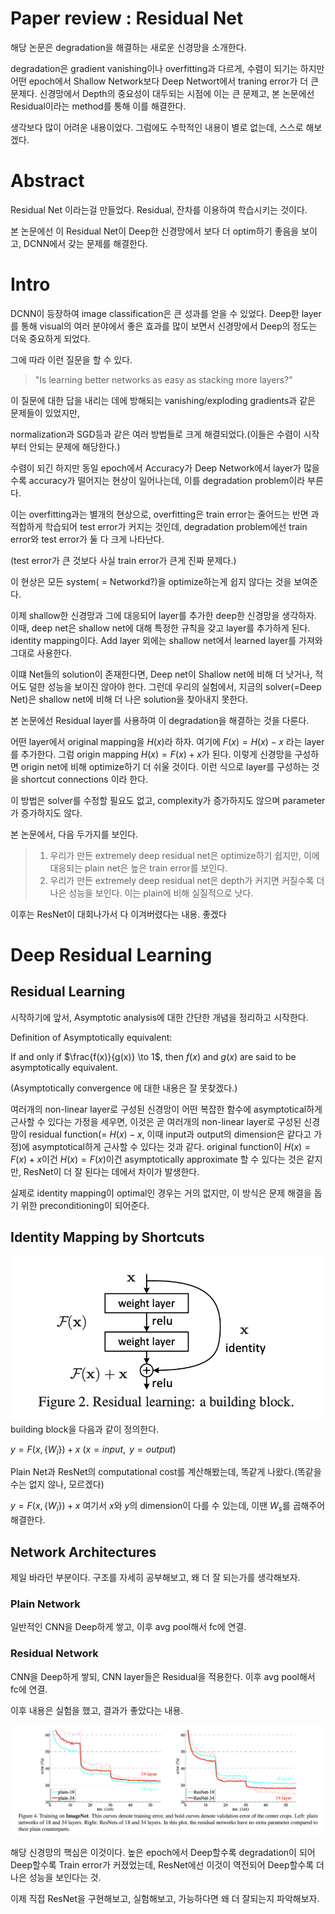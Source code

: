 # Paper review : Residual Net
해당 논문은 degradation을 해결하는 새로운 신경망을 소개한다.

degradation은 gradient vanishing이나 overfitting과 다르게, 수렴이 되기는 하지만 어떤 epoch에서 Shallow Network보다 Deep Networt에서 traning error가 더 큰 문제다. 신경망에서 Depth의 중요성이 대두되는 시점에 이는 큰 문제고, 본 논문에선 Residual이라는 method를 통해 이를 해결한다.

생각보다 많이 어려운 내용이었다. 그럼에도 수학적인 내용이 별로 없는데, 스스로 해보겠다.

# Abstract
Residual Net 이라는걸 만들었다. Residual, 잔차를 이용하여 학습시키는 것이다.

본 논문에선 이 Residual Net이 Deep한 신경망에서 보다 더 optim하기 좋음을 보이고,
DCNN에서 갖는 문제를 해결한다.

# Intro

DCNN이 등장하여 image classification은 큰 성과를 얻을 수 있었다.
Deep한 layer를 통해 visual의 여러 분야에서 좋은 효과를 많이 보면서 신경망에서 Deep의 정도는 더욱 중요하게 되었다.

그에 따라 이런 질문을 할 수 있다.

> "Is learning better networks as easy as stacking more layers?"


이 질문에 대한 답을 내리는 데에 방해되는 vanishing/exploding gradients과 같은 문제들이 있었지만,

normalization과 SGD등과 같은 여러 방법들로 크게 해결되었다.(이들은 수렴이 시작부터 안되는 문제에 해당한다.)

수렴이 되긴 하지만 동일 epoch에서 Accuracy가 Deep Network에서 layer가 많을수록 accuracy가 떨어지는 현상이 일어나는데, 이를 degradation problem이라 부른다.

이는 overfitting과는 별개의 현상으로, overfitting은 train error는 줄어드는 반면 과적합하게 학습되어 test error가 커지는 것인데, degradation problem에선 train error와 test error가 둘 다 크게 나타난다. 

(test error가 큰 것보다 사실 train error가 큰게 진짜 문제다.)

이 현상은 모든 system( = Networkd?)을 optimize하는게 쉽지 않다는 것을 보여준다.

이제 shallow한 신경망과 그에 대응되어 layer를 추가한 deep한 신경망을 생각하자. 이때, deep net은 shallow net에 대해 특정한 규칙을 갖고 layer를 추가하게 된다. identity mapping이다. Add layer 외에는 shallow net에서 learned layer를 가져와 그대로 사용한다.

이떄 Net들의 solution이 존재한다면, Deep net이 Shallow net에 비해 더 낫거나, 적어도 덜한 성능을 보이진 않아야 한다. 그런데 우리의 실험에서, 지금의 solver(=Deep Net)은 shallow net에 비해 더 나은 solution을 찾아내지 못한다.

본 논문에선 Residual layer를 사용하여 이 degradation을 해결하는 것을 다룬다.

어떤 layer에서 original mapping을 $H(x)$라 하자. 여기에 $F(x) = H(x) - x$ 라는 layer를 추가한다. 그럼 origin mapping $H(x) = F(x) + x$가 된다. 이렇게 신경망을 구성하면 origin net에 비해 optimize하기 더 쉬울 것이다. 이런 식으로 layer를 구성하는 것을 shortcut connections 이라 한다. 

이 방법은 solver를 수정할 필요도 없고, complexity가 증가하지도 않으며 parameter가 증가하지도 않다.

본 논문에서, 다음 두가지를 보인다.

> 1) 우리가 만든 extremely deep residual net은 optimize하기 쉽지만, 이에 대응되는 plain net은 높은 train error를 보인다.
> 2) 우리가 만든 extremely deep residual net은 depth가 커지면 커질수록 더 나은 성능을 보인다. 이는 plain에 비해 실질적으로 낫다.

이후는 ResNet이 대회나가서 다 이겨버렸다는 내용. 좋겠다



# Deep Residual Learning
## Residual Learning
시작하기에 앞서, Asymptotic analysis에 대한 간단한 개념을 정리하고 시작한다.

Definition of Asymptotically equivalent:

If and only if $\frac{f(x)}{g(x)} \to 1$, then $f(x)$ and $g(x)$ are said to be asymptotically equivalent.

(Asymptotically convergence 에 대한 내용은 잘 못찾겠다.)

여러개의 non-linear layer로 구성된 신경망이 어떤 복잡한 함수에 asymptotical하게 근사할 수 있다는 가정을 세우면, 이것은 곧 여러개의 non-linear layer로 구성된 신경망이 residual function(= $H(x) - x$, 이때 input과 output의 dimension은 같다고 가정)에 asymptotical하게 근사할 수 있다는 것과 같다.
original function이 $H(x) = F(x) + x$이건 $H(x) = F(x)$이건 asymptotically approximate 할 수 있다는 것은 같지만, ResNet이 더 잘 된다는 데에서 차이가 발생한다. 

실제로 identity mapping이 optimal인 경우는 거의 없지만, 이 방식은 문제 해결을 돕기 위한 preconditioning이 되어준다. 

## Identity Mapping by Shortcuts

![Alt text](image1-1.png)
building block을 다음과 같이 정의한다.

$y = F(x, \{W_i\})+ x$ ($x = input,\text{ } y = output$)

Plain Net과 ResNet의 computational cost를 계산해봤는데, 똑같게 나왔다.(똑같을 수는 없지 않나, 모르겠다)

$y = F(x, \{W_i\})+ x$ 여기서 $x$와 $y$의 dimension이 다를 수 있는데, 이땐 $W_s$를 곱해주어 해결한다.

## Network Architectures
제일 바라던 부분이다. 구조를 자세히 공부해보고, 왜 더 잘 되는가를 생각해보자.

### Plain Network
일반적인 CNN을 Deep하게 쌓고, 이후 avg pool해서 fc에 연결.

### Residual Network
CNN을 Deep하게 쌓되, CNN layer들은 Residual을 적용한다. 이후 avg pool해서 fc에 연결.


이후 내용은 실험을 했고, 결과가 좋았다는 내용.

![Alt text](image2.png)

해당 신경망의 핵심은 이것이다. 높은 epoch에서 Deep할수록 degradation이 되어 Deep할수록 Train error가 커졌었는데, ResNet에선 이것이 역전되어 Deep할수록 더 나은 성능을 보인다는 것.

이제 직접 ResNet을 구현해보고, 실험해보고, 가능하다면 왜 더 잘되는지 파악해보자.
